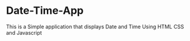 # Date-Time-App
This is a Simple application that displays Date and Time Using HTML CSS and Javascript
